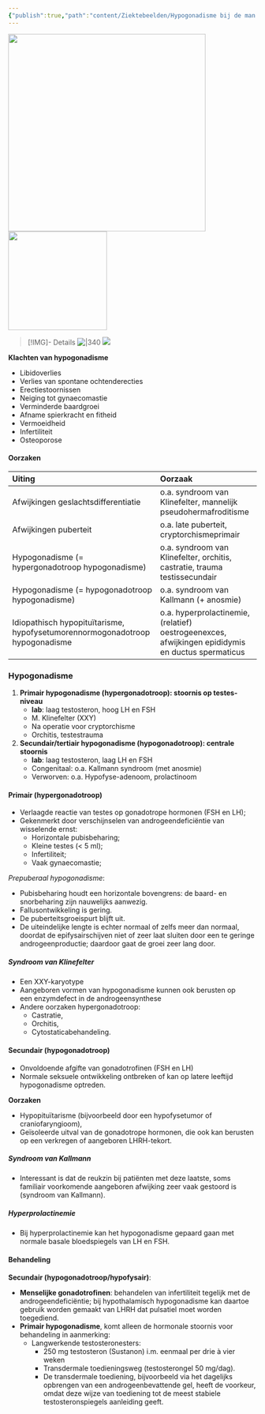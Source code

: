 ```yaml
---
{"publish":true,"path":"content/Ziektebeelden/Hypogonadisme bij de man.md","permalink":"/content/ziektebeelden/hypogonadisme-bij-de-man/","title":"Hypogonadisme bij de man","tags":["Endocrinologie/Gonadotroop","Ziektebeeld"]}
---
```



<img width="400px" src="https://i.imgur.com/C160xB5.jpg"></img>
<img width="200px" src="https://i.imgur.com/Q2ex1Nk.png"></img>

> [!IMG]- Details
> ![|340](https://i.imgur.com/M650jb7.png)
> ![](https://i.imgur.com/4vzhcb9.png)


**Klachten van hypogonadisme**
- Libidoverlies
- Verlies van spontane ochtenderecties
- Erectiestoornissen
- Neiging tot gynaecomastie
- Verminderde baardgroei
- Afname spierkracht en fitheid
- Vermoeidheid
- Infertiliteit
- Osteoporose

#### Oorzaken
| Uiting                                                                       | Oorzaak                                                                                           |
|:---------------------------------------------------------------------------- |:------------------------------------------------------------------------------------------------- |
| Afwijkingen geslachtsdifferentiatie                                          | o.a. syndroom van Klinefelter, mannelijk pseudohermafroditisme                                    |
| Afwijkingen puberteit                                                                            |   o.a. late puberteit, cryptorchismeprimair                                                                                                 |
| Hypogonadisme (= hypergonadotroop hypogonadisme)                             | o.a. syndroom van Klinefelter, orchitis, castratie, trauma testissecundair                        |
| Hypogonadisme (= hypogonadotroop hypogonadisme)                              | o.a. syndroom van Kallmann (+ anosmie)                                                            |
| Idiopathisch hypopituïtarisme, hypofysetumorennormogonadotroop hypogonadisme | o.a. hyperprolactinemie, (relatief) oestrogeenexces, afwijkingen epididymis en ductus spermaticus |

### Hypogonadisme
1. **Primair hypogonadisme (hypergonadotroop): stoornis op testes-niveau**
	- **lab**: laag testosteron, hoog LH en FSH
	- M. Klinefelter (XXY)
	- Na operatie voor cryptorchisme
	- Orchitis, testestrauma
2. **Secundair/tertiair hypogonadisme (hypogonadotroop): centrale stoornis**
	- **lab**: laag testosteron, laag LH en FSH
	- Congenitaal: o.a. Kallmann syndroom (met anosmie)
	- Verworven: o.a. Hypofyse-adenoom, prolactinoom
#### Primair (hypergonadotroop) 
- Verlaagde reactie van testes op gonadotrope hormonen (FSH en LH);
- Gekenmerkt door verschijnselen van androgeendeficiëntie van wisselende ernst:
	- Horizontale pubisbeharing;
	- Kleine testes (< 5 ml);
	- Infertiliteit;
	- Vaak gynaecomastie;

*Prepuberaal hypogonadisme*:
- Pubisbeharing houdt een horizontale bovengrens: de baard- en snorbeharing zijn nauwelijks aanwezig. 
- Fallusontwikkeling is gering. 
- De puberteitsgroeispurt blijft uit. 
- De uiteindelijke lengte is echter normaal of zelfs meer dan normaal, doordat de epifysairschijven niet of zeer laat sluiten door een te geringe androgeenproductie; daardoor gaat de groei zeer lang door.

##### Syndroom van Klinefelter
- Een XXY-karyotype
- Aangeboren vormen van hypogonadisme kunnen ook berusten op een enzymdefect in de androgeensynthese
- Andere oorzaken hypergonadotroop:
	- Castratie, 
	- Orchitis,
	- Cytostaticabehandeling.

#### Secundair (hypogonadotroop)
- Onvoldoende afgifte van gonadotrofinen (FSH en LH) 
- Normale seksuele ontwikkeling ontbreken of kan op latere leeftijd hypogonadisme optreden. 

**Oorzaken**
- Hypopituïtarisme (bijvoorbeeld door een hypofysetumor of craniofaryngioom), 
- Geïsoleerde uitval van de gonadotrope hormonen, die ook kan berusten op een verkregen of aangeboren LHRH-tekort.
##### Syndroom van Kallmann
-  Interessant is dat de reukzin bij patiënten met deze laatste, soms familiair voorkomende aangeboren afwijking zeer vaak gestoord is (syndroom van Kallmann). 

##### Hyperprolactinemie
- Bij hyperprolactinemie kan het hypogonadisme gepaard gaan met normale basale bloedspiegels van LH en FSH.

#### Behandeling
**Secundair (hypogonadotroop/hypofysair)**:
- **Menselijke gonadotrofinen**: behandelen van infertiliteit tegelijk met de androgeendeficiëntie; bij hypothalamisch hypogonadisme kan daartoe gebruik worden gemaakt van LHRH dat pulsatiel moet worden toegediend. 
- **Primair hypogonadisme**, komt alleen de hormonale stoornis voor behandeling in aanmerking: 
	- Langwerkende testosteronesters:
		- 250 mg testosteron (Sustanon) i.m. eenmaal per drie à vier weken
		- Transdermale toedieningsweg (testosterongel 50 mg/dag). 
		- De transdermale toediening, bijvoorbeeld via het dagelijks opbrengen van een androgeenbevattende gel, heeft de voorkeur, omdat deze wijze van toediening tot de meest stabiele testosteronspiegels aanleiding geeft.